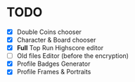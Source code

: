 # TODO

- [x] Double Coins chooser
- [x] Character & Board chooser
- [x] **Full** Top Run Highscore editor
- [ ] Old files Editor (before the encryption)
- [x] Profile Badges Generator
- [x] Profile Frames & Portraits
